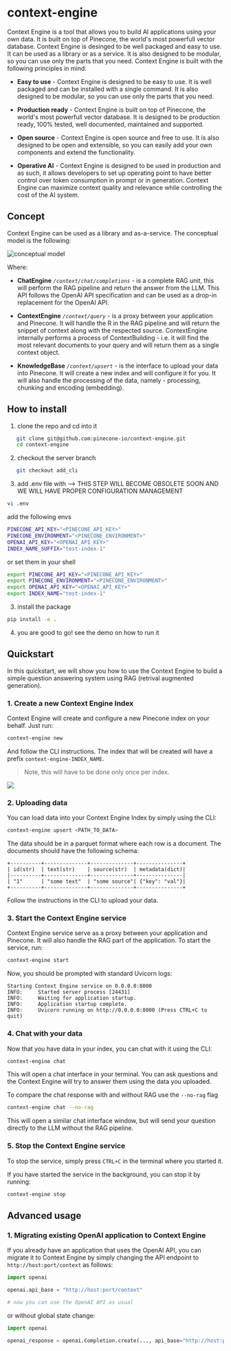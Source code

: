 # context-engine

Context Engine is a tool that allows you to build AI applications using your own data. It is built on top of Pinecone, the world's most powerfull vector database. Context Engine is desinged to be well packaged and easy to use. It can be used as a library or as a service. It is also designed to be modular, so you can use only the parts that you need. Context Engine is built with the following principles in mind:

* **Easy to use** - Context Engine is designed to be easy to use. It is well packaged and can be installed with a single command. It is also designed to be modular, so you can use only the parts that you need.

* **Production ready** - Context Engine is built on top of Pinecone, the world's most powerfull vector database. It is designed to be production ready, 100% tested, well documented, maintained and supported.

* **Open source** - Context Engine is open source and free to use. It is also designed to be open and extensible, so you can easily add your own components and extend the functionality.

* **Operative AI** - Context Engine is designed to be used in production and as such, it allows developers to set up operating point to have better control over token consumption in prompt or in generation. Context Engine can maximize context quality and relevance while controlling the cost of the AI system.

## Concept

Context Engine can be used as a library and as-a-service. The conceptual model is the following:

![conceptual model](https://github.com/pinecone-io/context-engine/blob/add_cli/.readme-content/sketch.png)

Where:

* **ChatEngine** _`/context/chat/completions`_ - is a complete RAG unit, this will perform the RAG pipeline and return the answer from the LLM. This API follows the OpenAI API specification and can be used as a drop-in replacement for the OpenAI API.

* **ContextEngine** _`/context/query`_ - is a proxy between your application and Pinecone. It will handle the R in the RAG pipeline and will return the snippet of context along with the respected source. ContextEngine internally performs a process of ContextBuilding - i.e. it will find the most relevant documents to your query and will return them as a single context object.

* **KnowledgeBase** _`/context/upsert`_ - is the interface to upload your data into Pinecone. It will create a new index and will configure it for you. It will also handle the processing of the data, namely - processing, chunking and encoding (embedding).

## How to install

1. clone the repo and cd into it
```bash
   git clone git@github.com:pinecone-io/context-engine.git
   cd context-engine
```
2. checkout the server branch
```bash
   git checkout add_cli
```

3. add .env file with --> THIS STEP WILL BECOME OBSOLETE SOON AND WE WILL HAVE PROPER CONFIGURATION MANAGEMENT
```bash
vi .env
```
add the following envs

```bash
PINECONE_API_KEY="<PINECONE_API_KEY>"
PINECONE_ENVIRONMENT="<PINECONE_ENVIRONMENT>"
OPENAI_API_KEY="<OPENAI_API_KEY>"
INDEX_NAME_SUFFIX="test-index-1"
```

or set them in your shell

```bash
export PINECONE_API_KEY="<PINECONE_API_KEY>"
export PINECONE_ENVIRONMENT="<PINECONE_ENVIRONMENT>"
export OPENAI_API_KEY="<OPENAI_API_KEY>"
export INDEX_NAME="test-index-1"
```

3. install the package
```bash
pip install -e .
```

4. you are good to go! see the demo on how to run it

## Quickstart

In this quickstart, we will show you how to use the Context Engine to build a simple question answering system using RAG (retrival augmented generation).

### 1. Create a new Context Engine Index

Context Engine will create and configure a new Pinecone index on your behalf. Just run:

```bash
context-engine new
```

And follow the CLI instructions. The index that will be created will have a prefix `context-engine-INDEX_NAME`.

> Note, this will have to be done only once per index.

![](https://github.com/pinecone-io/context-engine/blob/add_cli/.readme-content/new.gif)

### 2. Uploading data

You can load data into your Context Engine Index by simply using the CLI:

```bash
context-engine upsert <PATH_TO_DATA>
```

The data should be in a parquet format where each row is a document. The documents should have the following schema:

```
+----------+--------------+--------------+---------------+
| id(str)  | text(str)    | source(str)  | metadata(dict)|
|----------+--------------+--------------+---------------|
| "1"      | "some text"  | "some source"| {"key": "val"}|
+----------+--------------+--------------+---------------+
```

Follow the instructions in the CLI to upload your data.

### 3. Start the Context Engine service

Context Engine service serve as a proxy between your application and Pinecone. It will also handle the RAG part of the application. To start the service, run:

```bash
context-engine start
```

Now, you should be prompted with standard Uvicorn logs:

```
Starting Context Engine service on 0.0.0.0:8000
INFO:     Started server process [24431]
INFO:     Waiting for application startup.
INFO:     Application startup complete.
INFO:     Uvicorn running on http://0.0.0.0:8000 (Press CTRL+C to quit)
```

### 4. Chat with your data

Now that you have data in your index, you can chat with it using the CLI:

```bash
context-engine chat
```

This will open a chat interface in your terminal. You can ask questions and the Context Engine will try to answer them using the data you uploaded.

To compare the chat response with and without RAG use the `--no-rag` flag

```bash
context-engine chat --no-rag
```

This will open a similar chat interface window, but will send your question directly to the LLM without the RAG pipeline.


### 5. Stop the Context Engine service

To stop the service, simply press `CTRL+C` in the terminal where you started it.

If you have started the service in the background, you can stop it by running:

```bash
context-engine stop
```

## Advanced usage

### 1. Migrating existing OpenAI application to Context Engine

If you already have an application that uses the OpenAI API, you can migrate it to Context Engine by simply changing the API endpoint to `http://host:port/context` as follows:

```python
import openai

openai.api_base = "http://host:port/context"

# now you can use the OpenAI API as usual
```

or without global state change:

```python
import openai

openai_response = openai.Completion.create(..., api_base="http://host:port/context")
```